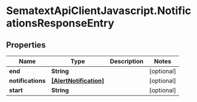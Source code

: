 # SematextApiClientJavascript.NotificationsResponseEntry

## Properties

| Name              | Type                                            | Description | Notes      |
| ----------------- | ----------------------------------------------- | ----------- | ---------- |
| **end**           | **String**                                      |             | [optional] |
| **notifications** | [**[AlertNotification]**](AlertNotification.md) |             | [optional] |
| **start**         | **String**                                      |             | [optional] |

